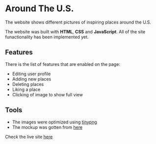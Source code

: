 # Around The U.S.
The website shows different pictures of inspiring places around the U.S.

The website was built with **HTML**, **CSS** and **JavaScript**. All of the site funactionality has been implemented yet.

## Features

There is the list of features that are enabled on the page:

- Editing user profile
- Adding new places
- Deleting places
- Liking a place
- Clicking of image to show full view


## Tools

- The images were optimized using [tinypng](https://tinypng.com/)
- The mockup was gotten from [here](https://www.figma.com/file/SurN1jaeEQIhuZEDMhmWWf/Sprint-4-Around-The-U.S.-desktop-mobile?node-id=0%3A1)

Check the live site [here](https://arike-liasu.github.io/web_project_4/index.html)


